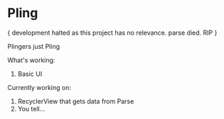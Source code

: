 # Pling 
{ development halted as this project has no relevance. parse died. RIP }

Plingers just Pling

What's working:

1. Basic UI


Currently working on:

1. RecyclerView that gets data from Parse
2. You tell...



